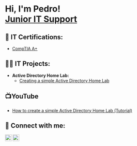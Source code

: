 <h1>Hi, I'm Pedro! <br/><a href="https://www.linkedin.com/in/pedro-gonçalves-20693726b">Junior IT Support</a>
<h2>📜 IT Certifications:</h2>

- [CompTIA A+](https://imgur.com/3244Vbt.png)


<h2>👨‍💻 IT Projects:</h2>

- <b/> Active Directory Home Lab:</b>
  - [Creating a simple Active Directory Home Lab](https://github.com/PedroGoncalvesLabs/Active-Directory-Home-Lab)



<h2>📺YouTube</h2>

- [How to create a simple Active Directory Home Lab (Tutorial)](https://youtu.be/WgevmR2GDJQ)


<h2> 🤳 Connect with me:</h2>

[<img align="left" alt="PedroGoncalves | YouTube" width="22px" src="https://cdn.jsdelivr.net/npm/simple-icons@v3/icons/youtube.svg" />][youtube]
[<img align="left" alt="PedroGoncalves | LinkedIn" width="22px" src="https://cdn.jsdelivr.net/npm/simple-icons@v3/icons/linkedin.svg" />][linkedin]


[youtube]: https://www.youtube.com/@PedroDGoncalves
[linkedin]: https://www.linkedin.com/in/pedro-gonçalves-20693726b

<!--
